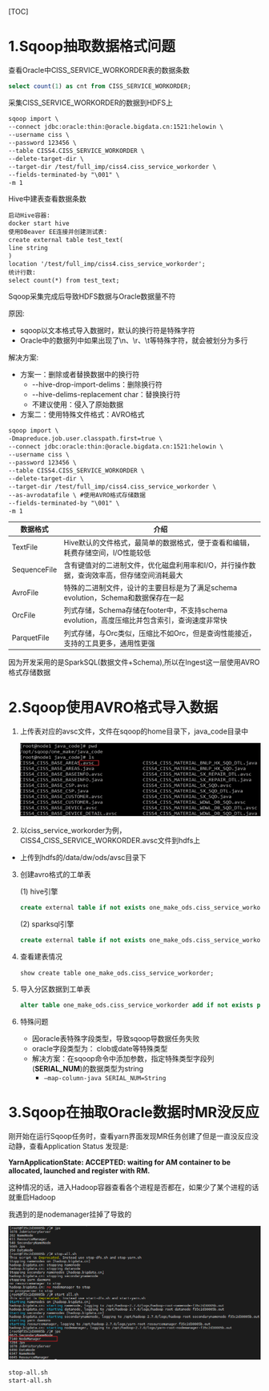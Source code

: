 [TOC]



# 1.Sqoop抽取数据格式问题

查看Oracle中CISS_SERVICE_WORKORDER表的数据条数

```sql
select count(1) as cnt from CISS_SERVICE_WORKORDER;
```

采集CISS_SERVICE_WORKORDER的数据到HDFS上

```shell
sqoop import \
--connect jdbc:oracle:thin:@oracle.bigdata.cn:1521:helowin \
--username ciss \
--password 123456 \
--table CISS4.CISS_SERVICE_WORKORDER \
--delete-target-dir \
--target-dir /test/full_imp/ciss4.ciss_service_workorder \
--fields-terminated-by "\001" \
-m 1
```

Hive中建表查看数据条数

```shell
启动Hive容器:
docker start hive
使用DBeaver EE连接并创建测试表:
create external table test_text(
line string
)
location '/test/full_imp/ciss4.ciss_service_workorder';
统计行数:
select count(*) from test_text;
```

Sqoop采集完成后导致HDFS数据与Oracle数据量不符

原因:

- sqoop以文本格式导入数据时，默认的换行符是特殊字符
- Oracle中的数据列中如果出现了\n、\r、\t等特殊字符，就会被划分为多行

解决方案:

- 方案一：删除或者替换数据中的换行符
  - --hive-drop-import-delims：删除换行符
  - --hive-delims-replacement  char：替换换行符
  - 不建议使用：侵入了原始数据
- 方案二：使用特殊文件格式：AVRO格式

```shell
sqoop import \
-Dmapreduce.job.user.classpath.first=true \
--connect jdbc:oracle:thin:@oracle.bigdata.cn:1521:helowin \
--username ciss \
--password 123456 \
--table CISS4.CISS_SERVICE_WORKORDER \
--delete-target-dir \
--target-dir /test/full_imp/ciss4.ciss_service_workorder \
--as-avrodatafile \ #使用AVRO格式存储数据
--fields-terminated-by "\001" \
-m 1
```

| 数据格式     | 介绍                                                         |
| ------------ | ------------------------------------------------------------ |
| TextFile     | Hive默认的文件格式，最简单的数据格式，便于查看和编辑，耗费存储空间，I/O性能较低 |
| SequenceFile | 含有键值对的二进制文件，优化磁盘利用率和I/O，并行操作数据，查询效率高，但存储空间消耗最大 |
| AvroFile     | 特殊的二进制文件，设计的主要目标是为了满足schema evolution，Schema和数据保存在一起 |
| OrcFile      | 列式存储，Schema存储在footer中，不支持schema evolution，高度压缩比并包含索引，查询速度非常快 |
| ParquetFile  | 列式存储，与Orc类似，压缩比不如Orc，但是查询性能接近，支持的工具更多，通用性更强 |

因为开发采用的是SparkSQL(数据文件+Schema),所以在Ingest这一层使用AVRO格式存储数据

# 2.Sqoop使用AVRO格式导入数据

1. 上传表对应的avsc文件，文件在sqoop的home目录下，java_code目录中

    ![wps1](assets/1.jpg)

2. 以ciss_service_workorder为例，CISS4_CISS_SERVICE_WORKORDER.avsc文件到hdfs上

- 上传到hdfs的/data/dw/ods/avsc目录下

3. 创建avro格式的工单表

   (1) hive引擎

   ```sql
   create external table if not exists one_make_ods.ciss_service_workorder comment '派工单'partitioned by (dt string)row format serde 'org.apache.hadoop.hive.serde2.avro.AvroSerDe'stored as avro location '/data/dw/ods/one_make/incr_imp/ciss4.ciss_service_workorder'TBLPROPERTIES ('avro.schema.url'='hdfs:///data/dw/ods/avsc/CISS4_CISS_SERVICE_WORKORDER.avsc');
   ```

   (2) sparksql引擎

   ```sql
   create external table if not exists one_make_ods.ciss_service_workorder comment '派工单'partitioned by (dt string)row format serde 'org.apache.hadoop.hive.serde2.avro.AvroSerDe'stored as inputformat 'org.apache.hadoop.hive.ql.io.avro.AvroContainerInputFormat'  OUTPUTFORMAT 'org.apache.hadoop.hive.ql.io.avro.AvroContainerOutputFormat'location '/data/dw/ods/one_make/incr_imp/ciss4.ciss_service_workorder'TBLPROPERTIES ('avro.schema.url'='hdfs:///data/dw/ods/avsc/CISS4_CISS_SERVICE_WORKORDER.avsc');
   ```

4. 查看建表情况

   `show create table one_make_ods.ciss_service_workorder;`

5. 导入分区数据到工单表

   ```sql
   alter table one_make_ods.ciss_service_workorder add if not exists partition (dt='20210101') location '/data/dw/ods/one_make/incr_imp/ciss4.ciss_service_workorder/20210101'
   ```
   
5. 特殊问题

   - 因oracle表特殊字段类型，导致sqoop导数据任务失败
   - oracle字段类型为： clob或date等特殊类型
   - 解决方案：在sqoop命令中添加参数，指定特殊类型字段列(**SERIAL_NUM**)的数据类型为string
     -   `—map-column-java SERIAL_NUM=String`

# 3.Sqoop在抽取Oracle数据时MR没反应

刚开始在运行Sqoop任务时，查看yarn界面发现MR任务创建了但是一直没反应没动静，查看Application Status 发现是:

**YarnApplicationState:   ACCEPTED: waiting for AM container to be allocated, launched and register with RM.**

这种情况的话，进入Hadoop容器查看各个进程是否都在，如果少了某个进程的话就重启Hadoop

我遇到的是nodemanager挂掉了导致的

![Snipaste_2023-01-03_22-52-39](assets/Snipaste_2023-01-03_22-52-39.png)

```shell
stop-all.sh
start-all.sh
```
